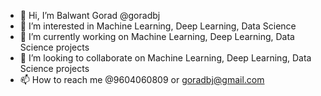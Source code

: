 - 👋 Hi, I’m Balwant Gorad @goradbj
- 👀 I’m interested in Machine Learning, Deep Learning, Data Science 
- 🌱 I’m currently working on Machine Learning, Deep Learning, Data Science projects
- 💞️ I’m looking to collaborate on Machine Learning, Deep Learning, Data Science projects
- 📫 How to reach me @9604060809 or goradbj@gmail.com

<!---
goradbj/goradbj is a ✨ special ✨ repository because its `README.md` (this file) appears on your GitHub profile.
You can click the Preview link to take a look at your changes.
--->
